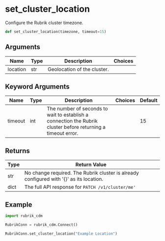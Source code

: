 # set_cluster_location

Configure the Rubrik cluster timezone.
```py
def set_cluster_location(timezone, timeout=15)
```

## Arguments
| Name        | Type | Description                                                                 | Choices |
|-------------|------|-----------------------------------------------------------------------------|---------|
| location  | str  | Geolocation of the cluster.                                                   |         |
## Keyword Arguments
| Name        | Type | Description                                                                 | Choices | Default |
|-------------|------|-----------------------------------------------------------------------------|---------|---------|
| timeout  | int  | The number of seconds to wait to establish a connection the Rubrik cluster before returning a timeout error.  |         |    15     |
## Returns
| Type | Return Value                                                                                   |
|------|-----------------------------------------------------------------------------------------------|
| str  | No change required. The Rubrik cluster is already configured with '{}' as its location. |
| dict | The full API response for `PATCH /v1/cluster/me'` |
## Example
```py
import rubrik_cdm

RubrikConn = rubrik_cdm.Connect()

RubrikConn.set_cluster_location("Example Location")
```
